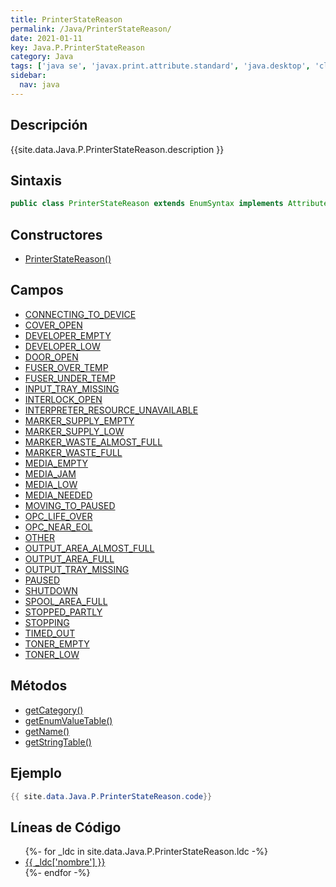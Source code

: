 ```yaml
---
title: PrinterStateReason
permalink: /Java/PrinterStateReason/
date: 2021-01-11
key: Java.P.PrinterStateReason
category: Java
tags: ['java se', 'javax.print.attribute.standard', 'java.desktop', 'clase java', 'Java 1.0']
sidebar: 
  nav: java
---
```


## Descripción
{{site.data.Java.P.PrinterStateReason.description }}

## Sintaxis
~~~java
public class PrinterStateReason extends EnumSyntax implements Attribute
~~~

## Constructores
* [PrinterStateReason()](/Java/PrinterStateReason/PrinterStateReason/)

## Campos
* [CONNECTING_TO_DEVICE](/Java/PrinterStateReason/CONNECTING_TO_DEVICE)
* [COVER_OPEN](/Java/PrinterStateReason/COVER_OPEN)
* [DEVELOPER_EMPTY](/Java/PrinterStateReason/DEVELOPER_EMPTY)
* [DEVELOPER_LOW](/Java/PrinterStateReason/DEVELOPER_LOW)
* [DOOR_OPEN](/Java/PrinterStateReason/DOOR_OPEN)
* [FUSER_OVER_TEMP](/Java/PrinterStateReason/FUSER_OVER_TEMP)
* [FUSER_UNDER_TEMP](/Java/PrinterStateReason/FUSER_UNDER_TEMP)
* [INPUT_TRAY_MISSING](/Java/PrinterStateReason/INPUT_TRAY_MISSING)
* [INTERLOCK_OPEN](/Java/PrinterStateReason/INTERLOCK_OPEN)
* [INTERPRETER_RESOURCE_UNAVAILABLE](/Java/PrinterStateReason/INTERPRETER_RESOURCE_UNAVAILABLE)
* [MARKER_SUPPLY_EMPTY](/Java/PrinterStateReason/MARKER_SUPPLY_EMPTY)
* [MARKER_SUPPLY_LOW](/Java/PrinterStateReason/MARKER_SUPPLY_LOW)
* [MARKER_WASTE_ALMOST_FULL](/Java/PrinterStateReason/MARKER_WASTE_ALMOST_FULL)
* [MARKER_WASTE_FULL](/Java/PrinterStateReason/MARKER_WASTE_FULL)
* [MEDIA_EMPTY](/Java/PrinterStateReason/MEDIA_EMPTY)
* [MEDIA_JAM](/Java/PrinterStateReason/MEDIA_JAM)
* [MEDIA_LOW](/Java/PrinterStateReason/MEDIA_LOW)
* [MEDIA_NEEDED](/Java/PrinterStateReason/MEDIA_NEEDED)
* [MOVING_TO_PAUSED](/Java/PrinterStateReason/MOVING_TO_PAUSED)
* [OPC_LIFE_OVER](/Java/PrinterStateReason/OPC_LIFE_OVER)
* [OPC_NEAR_EOL](/Java/PrinterStateReason/OPC_NEAR_EOL)
* [OTHER](/Java/PrinterStateReason/OTHER)
* [OUTPUT_AREA_ALMOST_FULL](/Java/PrinterStateReason/OUTPUT_AREA_ALMOST_FULL)
* [OUTPUT_AREA_FULL](/Java/PrinterStateReason/OUTPUT_AREA_FULL)
* [OUTPUT_TRAY_MISSING](/Java/PrinterStateReason/OUTPUT_TRAY_MISSING)
* [PAUSED](/Java/PrinterStateReason/PAUSED)
* [SHUTDOWN](/Java/PrinterStateReason/SHUTDOWN)
* [SPOOL_AREA_FULL](/Java/PrinterStateReason/SPOOL_AREA_FULL)
* [STOPPED_PARTLY](/Java/PrinterStateReason/STOPPED_PARTLY)
* [STOPPING](/Java/PrinterStateReason/STOPPING)
* [TIMED_OUT](/Java/PrinterStateReason/TIMED_OUT)
* [TONER_EMPTY](/Java/PrinterStateReason/TONER_EMPTY)
* [TONER_LOW](/Java/PrinterStateReason/TONER_LOW)

## Métodos
* [getCategory()](/Java/PrinterStateReason/getCategory)
* [getEnumValueTable()](/Java/PrinterStateReason/getEnumValueTable)
* [getName()](/Java/PrinterStateReason/getName)
* [getStringTable()](/Java/PrinterStateReason/getStringTable)

## Ejemplo
~~~java
{{ site.data.Java.P.PrinterStateReason.code}}
~~~

## Líneas de Código
<ul>
{%- for _ldc in site.data.Java.P.PrinterStateReason.ldc -%}
   <li>
       <a href="{{_ldc['url'] }}">{{ _ldc['nombre'] }}</a>
   </li>
{%- endfor -%}
</ul>
